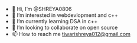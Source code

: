 - 👋 Hi, I’m @SHREYA0806
- 👀 I’m interested in webdevlopment and c++
- 🌱 I’m currently learning DSA in c++
- 💞️ I’m looking to collaborate on open source
- 📫 How to reach me tiwarishreya012@gmail.com

<!---
SHREYA0806/SHREYA0806 is a ✨ special ✨ repository because its `README.md` (this file) appears on your GitHub profile.
You can click the Preview link to take a look at your changes.
--->
